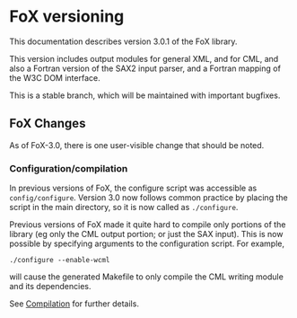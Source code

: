 # FoX versioning

This documentation describes version 3.0.1 of the FoX library.

This version includes output modules for general XML, and for CML, and also a Fortran version of the SAX2 input parser, and a Fortran mapping of the W3C DOM interface.

This is a stable branch, which will be maintained with important bugfixes.

<a name="Changes"/>

## FoX Changes

As of FoX-3.0, there is one user-visible change that should be noted.

### Configuration/compilation

In previous versions of FoX, the configure script was accessible as `config/configure`. Version 3.0 now follows common practice by placing the script in the main directory, so it is now called as `./configure`.

Previous versions of FoX made it quite hard to compile only portions of the library (eg only the CML output portion; or just the SAX input). This is now possible by specifying arguments to the configuration script. For example,

`./configure --enable-wcml`

will cause the generated Makefile to only compile the CML writing module and its dependencies.

See [Compilation](|Compilation|) for further details.


